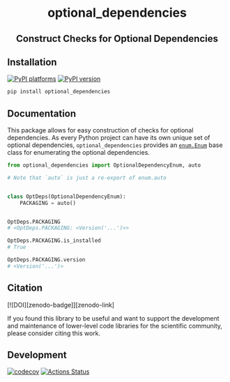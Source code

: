 <h1 align='center'> optional_dependencies </h1>
<h2 align="center">Construct Checks for Optional Dependencies</h2>

## Installation

[![PyPI platforms][pypi-platforms]][pypi-link]
[![PyPI version][pypi-version]][pypi-link]

<!-- [![Conda-Forge][conda-badge]][conda-link] -->

```bash
pip install optional_dependencies
```

## Documentation

This package allows for easy construction of checks for optional dependencies.
As every Python project can have its own unique set of optional dependencies,
`optional_dependencies` provides an
[`enum.Enum`](https://docs.python.org/3/library/enum.html) base class for
enumerating the optional dependencies.

```python
from optional_dependencies import OptionalDependencyEnum, auto

# Note that `auto` is just a re-export of enum.auto


class OptDeps(OptionalDependencyEnum):
    PACKAGING = auto()


OptDeps.PACKAGING
# <OptDeps.PACKAGING: <Version('...')>>

OptDeps.PACKAGING.is_installed
# True

OptDeps.PACKAGING.version
# <Version('...')>
```

## Citation

[![DOI][zenodo-badge]][zenodo-link]

If you found this library to be useful and want to support the development and
maintenance of lower-level code libraries for the scientific community, please
consider citing this work.

## Development

[![codecov][codecov-badge]][codecov-link]
[![Actions Status][actions-badge]][actions-link]

<!-- prettier-ignore-start -->

[actions-badge]:            https://github.com/GalacticDynamics/optional_dependencies/workflows/CI/badge.svg
[actions-link]:             https://github.com/GalacticDynamics/optional_dependencies/actions
[codecov-badge]:            https://codecov.io/gh/GalacticDynamics/optional_deps/graph/badge.svg
[codecov-link]:             https://codecov.io/gh/GalacticDynamics/optional_deps
[pypi-link]:                https://pypi.org/project/optional_dependencies/
[pypi-platforms]:           https://img.shields.io/pypi/pyversions/optional_dependencies
[pypi-version]:             https://img.shields.io/pypi/v/optional_dependencies

<!-- prettier-ignore-end -->
